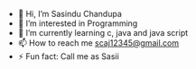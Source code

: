 - 👋 Hi, I’m Sasindu Chandupa
- 👀 I’m interested in Programming 
- 🌱 I’m currently learning c, java and java script
- 📫 How to reach me scaj12345@gmail.com
- ⚡ Fun fact: Call me as Sasii

<!---
Sasindu02/Sasindu02 is a ✨ special ✨ repository because its `README.md` (this file) appears on your GitHub profile.
You can click the Preview link to take a look at your changes.
--->
